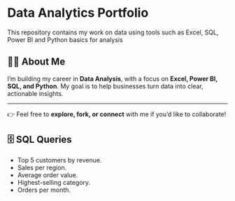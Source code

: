 # Data Analytics Portfolio
This repository contains my work on data using tools such as Excel, SQL, Power BI and Python basics for analysis

## 👨‍💻 About Me

I’m building my career in **Data Analysis**, with a focus on **Excel, Power BI, SQL, and Python**. My goal is to help businesses turn data into clear, actionable insights.

---

👉 Feel free to **explore, fork, or connect** with me if you’d like to collaborate!

## 🗄️ SQL Queries
- Top 5 customers by revenue.  
- Sales per region.  
- Average order value.  
- Highest-selling category.  
- Orders per month.


